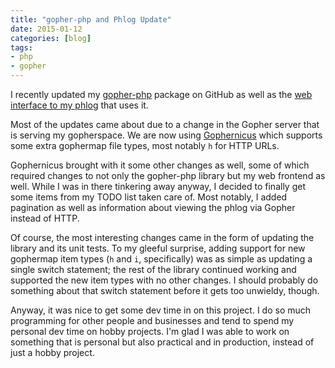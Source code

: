 ```yaml
---
title: "gopher-php and Phlog Update"
date: 2015-01-12
categories: [blog]
tags: 
- php
- gopher
---
```

I recently updated my [gopher-php](https://github.com/echosa/gopher-php) package on GitHub as well as the [web interface to my phlog](http://echosa.freeshell.org/) that uses it.
<!--more-->
Most of the updates came about due to a change in the Gopher server that is serving my gopherspace. We are now using [Gophernicus](http://gopherproxy.meulie.net/gophernicus.org/) which supports some extra gophermap file types, most notably `h` for HTTP URLs.

Gophernicus brought with it some other changes as well, some of which required changes to not only the gopher-php library but my web frontend as well. While I was in there tinkering away anyway, I decided to finally get some items from my TODO list taken care of. Most notably, I added pagination as well as information about viewing the phlog via Gopher instead of HTTP.

Of course, the most interesting changes came in the form of updating the library and its unit tests. To my gleeful surprise, adding support for new gophermap item types (`h` and `i`, specifically) was as simple as updating a single switch statement; the rest of the library continued working and supported the new item types with no other changes. I should probably do something about that switch statement before it gets too unwieldy, though.

Anyway, it was nice to get some dev time in on this project. I do so much programming for other people and businesses and tend to spend my personal dev time on hobby projects. I'm glad I was able to work on something that is personal but also practical and in production, instead of just a hobby project.
